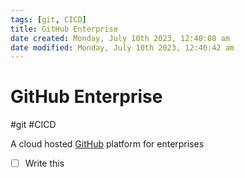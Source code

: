 ```yaml
---
tags: [git, CICD]
title: GitHub Enterprise
date created: Monday, July 10th 2023, 12:40:08 am
date modified: Monday, July 10th 2023, 12:40:42 am
---
```

# GitHub Enterprise
#git #CICD 

A cloud hosted [GitHub](DevOps/SCR/GitHub.md) platform for enterprises 

- [ ] Write this